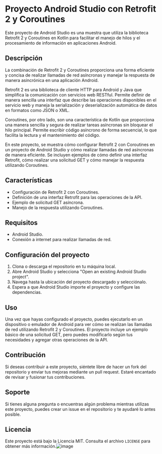 # Proyecto Android Studio con Retrofit 2 y Coroutines

Este proyecto de Android Studio es una muestra que utiliza la biblioteca Retrofit 2 y Coroutines en Kotlin para facilitar el manejo de hilos y el procesamiento de información en aplicaciones Android. 

## Descripción

La combinación de Retrofit 2 y Coroutines proporciona una forma eficiente y concisa de realizar llamadas de red asíncronas y manejar la respuesta de manera asincrónica en una aplicación Android.

Retrofit 2 es una biblioteca de cliente HTTP para Android y Java que simplifica la comunicación con servicios web RESTful. Permite definir de manera sencilla una interfaz que describe las operaciones disponibles en el servicio web y maneja la serialización y deserialización automática de datos en formatos como JSON o XML.

Coroutines, por otro lado, son una característica de Kotlin que proporciona una manera sencilla y segura de realizar tareas asíncronas sin bloquear el hilo principal. Permite escribir código asíncrono de forma secuencial, lo que facilita la lectura y el mantenimiento del código.

En este proyecto, se muestra cómo configurar Retrofit 2 con Coroutines en un proyecto de Android Studio y cómo realizar llamadas de red asíncronas de manera eficiente. Se incluyen ejemplos de cómo definir una interfaz Retrofit, cómo realizar una solicitud GET y cómo manejar la respuesta utilizando Coroutines.

## Características

- Configuración de Retrofit 2 con Coroutines.
- Definición de una interfaz Retrofit para las operaciones de la API.
- Ejemplo de solicitud GET asíncrona.
- Manejo de la respuesta utilizando Coroutines.

## Requisitos

- Android Studio.
- Conexión a internet para realizar llamadas de red.

## Configuración del proyecto

1. Clona o descarga el repositorio en tu máquina local.
2. Abre Android Studio y selecciona "Open an existing Android Studio project".
3. Navega hasta la ubicación del proyecto descargado y selecciónalo.
4. Espera a que Android Studio importe el proyecto y configure las dependencias.

## Uso

Una vez que hayas configurado el proyecto, puedes ejecutarlo en un dispositivo o emulador de Android para ver cómo se realizan las llamadas de red utilizando Retrofit 2 y Coroutines. El proyecto incluye un ejemplo básico de una solicitud GET, pero puedes modificarlo según tus necesidades y agregar otras operaciones de la API.

## Contribución

Si deseas contribuir a este proyecto, siéntete libre de hacer un fork del repositorio y enviar tus mejoras mediante un pull request. Estaré encantado de revisar y fusionar tus contribuciones.

## Soporte

Si tienes alguna pregunta o encuentras algún problema mientras utilizas este proyecto, puedes crear un issue en el repositorio y te ayudaré lo antes posible.

## Licencia

Este proyecto está bajo la Licencia MIT. Consulta el archivo `LICENSE` para obtener más información.![image](https://github.com/CaroSilva88/Perritos/assets/74432966/cf520358-86ab-4fc6-846d-dacfcb0abc1e)
